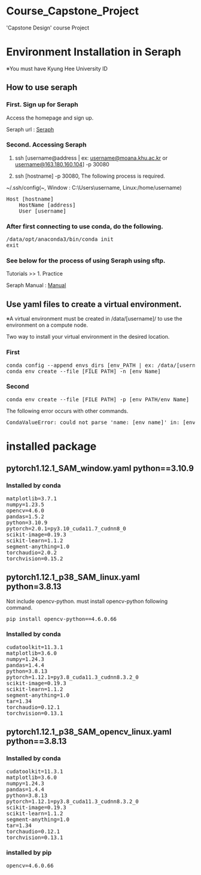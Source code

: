 # Course_Capstone_Project
'Capstone Design' course Project


# Environment Installation in Seraph

※You must have Kyung Hee University ID

## How to use seraph
### First. Sign up for Seraph
Access the homepage and sign up.

Seraph url : [Seraph][url]

[url]: http://seraph.khu.ac.kr:52080/ "Seraph"

### Second. Accessing Seraph
1.  ssh [username@address | ex: username@moana.khu.ac.kr or username@163.180.160.104] -p 30080

2.  ssh [hostname] -p 30080, The following process is required.

\~/.ssh/config(~, Window : C:\Users\username, Linux:/home/username)
<pre>
Host [hostname]
    HostName [address]
    User [username]
</pre>

### After first connecting to use conda, do the following.
<pre>
/data/opt/anaconda3/bin/conda init
exit
</pre>

### See below for the process of using Seraph using sftp.

Tutorials >> 1. Practice

Seraph Manual : [Manual][url2]

[url2]: https://nonstop-gravity-18d.notion.site/SERAPH-KHU-GPU-Cluster-User-Guide-a26618b911ee4e709e85fbe7f4cec807 "Manual"


## Use yaml files to create a virtual environment.

※A virtual environment must be created in /data/[username]/ to use the environment on a compute node.

Two way to install your virtual environment in the desired location.

### First
<pre>
conda config --append envs_dirs [env_PATH | ex: /data/[username]/]
conda env create --file [FILE_PATH] -n [env_Name]
</pre>

### Second
<pre>conda env create --file [FILE_PATH] -p [env_PATH/env_Name]</pre>

The following error occurs with other commands.
<pre>CondaValueError: could not parse 'name: [env_name]' in: [env_File]</pre>

# installed package
## pytorch1.12.1_SAM_window.yaml python==3.10.9
### Installed by conda
<pre>
matplotlib=3.7.1
numpy=1.23.5
opencv=4.6.0
pandas=1.5.2
python=3.10.9
pytorch=2.0.1=py3.10_cuda11.7_cudnn8_0
scikit-image=0.19.3
scikit-learn=1.1.2
segment-anything=1.0
torchaudio=2.0.2
torchvision=0.15.2
</pre>

## pytorch1.12.1_p38_SAM_linux.yaml python=3.8.13

Not include opencv-python. must install opencv-python following command.
<pre>pip install opencv-python==4.6.0.66</pre>

### Installed by conda
<pre>
cudatoolkit=11.3.1
matplotlib=3.6.0
numpy=1.24.3
pandas=1.4.4
python=3.8.13
pytorch=1.12.1=py3.8_cuda11.3_cudnn8.3.2_0
scikit-image=0.19.3
scikit-learn=1.1.2
segment-anything=1.0
tar=1.34
torchaudio=0.12.1
torchvision=0.13.1
</pre>

## pytorch1.12.1_p38_SAM_opencv_linux.yaml python==3.8.13

### Installed by conda
<pre>
cudatoolkit=11.3.1
matplotlib=3.6.0
numpy=1.24.3
pandas=1.4.4
python=3.8.13
pytorch=1.12.1=py3.8_cuda11.3_cudnn8.3.2_0
scikit-image=0.19.3
scikit-learn=1.1.2
segment-anything=1.0
tar=1.34
torchaudio=0.12.1
torchvision=0.13.1
</pre>

### installed by pip
<pre>
opencv=4.6.0.66
</pre>